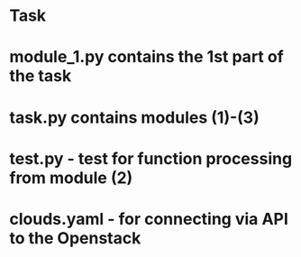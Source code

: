 # Task
# module_1.py contains the 1st part of the task
# task.py contains modules (1)-(3)
# test.py - test for function processing from module (2)
# clouds.yaml - for connecting via API to the Openstack
